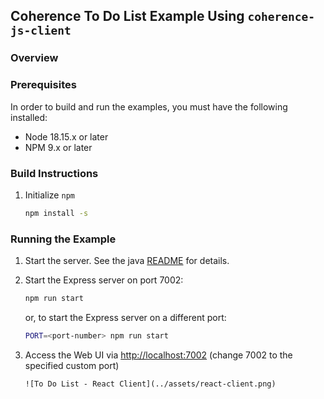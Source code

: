 ## Coherence To Do List Example Using `coherence-js-client`

### Overview

### Prerequisites

In order to build and run the examples, you must have the following installed:
* Node 18.15.x or later 
* NPM 9.x or later

### Build Instructions

1. Initialize `npm`
   ```bash
   npm install -s
   ```

### Running the Example

1. Start the server.  See the java [README](../java/README.md) for details.

2. Start the Express server on port 7002:
    ```bash
    npm run start
    ```
    or, to start the Express server on a different port:
    ```bash
    PORT=<port-number> npm run start
    ```

4. Access the Web UI via [http://localhost:7002](http://localhost:7002) (change 7002 to the specified custom port)

       ![To Do List - React Client](../assets/react-client.png)
